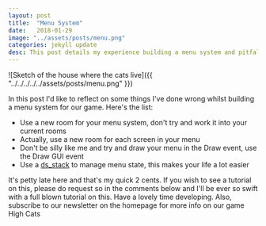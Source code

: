 ```yaml
---
layout: post
title:  "Menu System"
date:   2018-01-29
image: "../assets/posts/menu.png"
categories: jekyll update
desc: This post details my experience building a menu system and pitfalls to avoid
---
```


![Sketch of the house where the cats live]({{ "../../../../../assets/posts/menu.png" }})

In this post I'd like to reflect on some things I've done wrong whilst building a menu system for our game. Here's the list:

- Use a new room for your menu system, don't try and work it into your current rooms
- Actually, use a new room for each screen in your menu
- Don't be silly like me and try and draw your menu in the Draw event, use the Draw GUI event
- Use a [ds_stack](https://docs.yoyogames.com/source/dadiospice/002_reference/data%20structures/ds%20stacks/index.html) to manage menu state, this makes your life a lot easier

It's petty late here and that's my quick 2 cents. If you wish to see a tutorial on this, please do request so in the comments below and I'll be ever so swift with a full blown tutorial on this. Have a lovely time developing. Also, subscribe to our newsletter on the homepage for more info on our game High Cats


